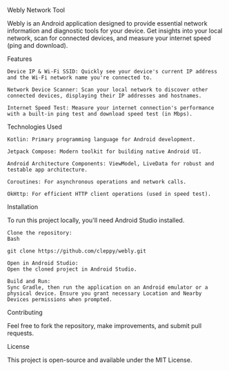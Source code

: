Webly Network Tool

Webly is an Android application designed to provide essential network information and diagnostic tools for your device. Get insights into your local network, scan for connected devices, and measure your internet speed (ping and download).

Features

    Device IP & Wi-Fi SSID: Quickly see your device's current IP address and the Wi-Fi network name you're connected to.

    Network Device Scanner: Scan your local network to discover other connected devices, displaying their IP addresses and hostnames.

    Internet Speed Test: Measure your internet connection's performance with a built-in ping test and download speed test (in Mbps).

Technologies Used

    Kotlin: Primary programming language for Android development.

    Jetpack Compose: Modern toolkit for building native Android UI.

    Android Architecture Components: ViewModel, LiveData for robust and testable app architecture.

    Coroutines: For asynchronous operations and network calls.

    OkHttp: For efficient HTTP client operations (used in speed test).

Installation

To run this project locally, you'll need Android Studio installed.

    Clone the repository:
    Bash

    git clone https://github.com/cleppy/webly.git

    Open in Android Studio:
    Open the cloned project in Android Studio.

    Build and Run:
    Sync Gradle, then run the application on an Android emulator or a physical device. Ensure you grant necessary Location and Nearby Devices permissions when prompted.

Contributing

Feel free to fork the repository, make improvements, and submit pull requests.

License

This project is open-source and available under the MIT License.
